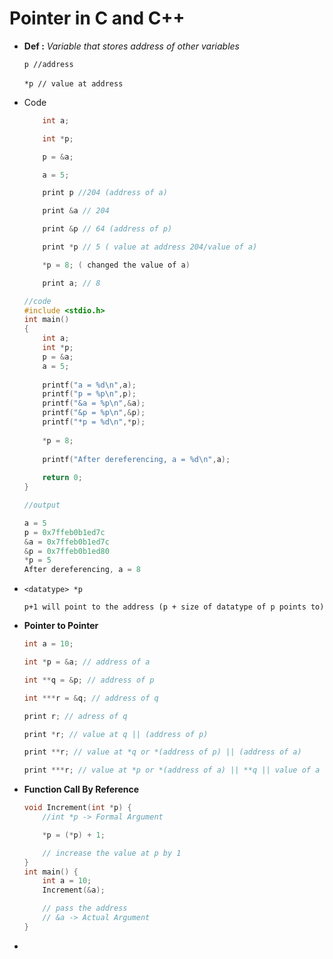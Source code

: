 # Pointer in C and C++

- **Def :** _Variable that stores address of other variables_

    `p //address`

    `*p // value at address`
    ‎
- Code
    ```c
        int a;

        int *p;

        p = &a;

        a = 5;

        print p //204 (address of a)

        print &a // 204

        print &p // 64 (address of p)

        print *p // 5 ( value at address 204/value of a)

        *p = 8; ( changed the value of a)

        print a; // 8
    ```

    ```c
    //code
    #include <stdio.h>
    int main()
    {
        int a;
        int *p;
        p = &a;
        a = 5;
        
        printf("a = %d\n",a);
        printf("p = %p\n",p);
        printf("&a = %p\n",&a);
        printf("&p = %p\n",&p);
        printf("*p = %d\n",*p);
        
        *p = 8;
        
        printf("After dereferencing, a = %d\n",a);
        
        return 0;
    }

    //output

    a = 5
    p = 0x7ffeb0b1ed7c
    &a = 0x7ffeb0b1ed7c
    &p = 0x7ffeb0b1ed80
    *p = 5
    After dereferencing, a = 8

    ```

- `<datatype> *p`

   `p+1 will point to the address (p + size of datatype of p points to)`

- **Pointer to Pointer**
    ```c
    int a = 10;

    int *p = &a; // address of a

    int **q = &p; // address of p

    int ***r = &q; // address of q

    print r; // adress of q

    print *r; // value at q || (address of p)

    print **r; // value at *q or *(address of p) || (address of a)

    print ***r; // value at *p or *(address of a) || **q || value of a

    ```

- **Function Call By Reference**
    ```c
    void Increment(int *p) {
        //int *p -> Formal Argument

        *p = (*p) + 1;

        // increase the value at p by 1
    }
    int main() {
        int a = 10;
        Increment(&a);

        // pass the address
        // &a -> Actual Argument
    }

    ```

- 